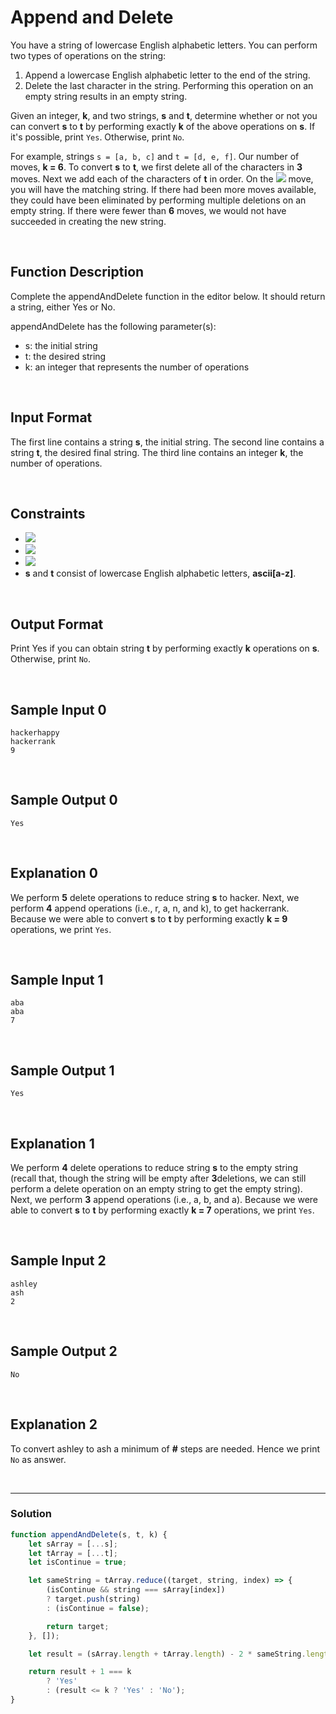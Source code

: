 # Append and Delete
  

You have a string of lowercase English alphabetic letters. You can perform two types of operations on the string:

1. Append a lowercase English alphabetic letter to the end of the string.  
2. Delete the last character in the string. Performing this operation on an empty string results in an empty string.  

Given an integer, **k**, and two strings, **s** and **t**, determine whether or not you can convert **s** to **t** by performing exactly **k** of the above operations on **s**. If it's possible, print `Yes`. Otherwise, print `No`.

For example, strings `s = [a, b, c]` and `t = [d, e, f]`. Our number of moves, **k = 6**. To convert **s** to **t**, we first delete all of the characters in **3** moves. Next we add each of the characters of **t** in order. On the ![](https://latex.codecogs.com/gif.latex?6^{th}) move, you will have the matching string. If there had been more moves available, they could have been eliminated by performing multiple deletions on an empty string. If there were fewer than **6** moves, we would not have succeeded in creating the new string.

<br/>

## Function Description

Complete the appendAndDelete function in the editor below. It should return a string, either Yes or No.

appendAndDelete has the following parameter(s):

- s: the initial string
- t: the desired string
- k: an integer that represents the number of operations

<br/>

## Input Format

The first line contains a string **s**, the initial string. 
The second line contains a string **t**, the desired final string. 
The third line contains an integer **k**, the number of operations.

<br/>

## Constraints

- ![](https://latex.codecogs.com/gif.latex?1\leq&space;|s|\leq&space;100)  
- ![](https://latex.codecogs.com/gif.latex?1\leq&space;|t|\leq&space;100)  
- ![](https://latex.codecogs.com/gif.latex?1\leq&space;k\leq&space;100)  
- **s** and **t** consist of lowercase English alphabetic letters, **ascii[a-z]**.

<br/>

## Output Format

Print Yes if you can obtain string **t** by performing exactly **k** operations on **s**. Otherwise, print `No`.

<br/>

## Sample Input 0
```
hackerhappy
hackerrank
9
```

<br/>

## Sample Output 0
```
Yes
```

<br/>

## Explanation 0

We perform **5** delete operations to reduce string **s** to hacker. Next, we perform **4** append operations (i.e., r, a, n, and k), to get hackerrank. Because we were able to convert **s** to **t** by performing exactly **k = 9** operations, we print `Yes`.

<br/>

## Sample Input 1
```
aba
aba
7
```

<br/>

## Sample Output 1
```
Yes
```

<br/>

## Explanation 1

We perform **4** delete operations to reduce string **s** to the empty string (recall that, though the string will be empty after **3**deletions, we can still perform a delete operation on an empty string to get the empty string). Next, we perform **3** append operations (i.e., a, b, and a). Because we were able to convert **s** to **t** by performing exactly **k = 7** operations, we print `Yes`.

<br/>

## Sample Input 2
```
ashley
ash
2
```

<br/>

## Sample Output 2
```
No
```

<br/>

## Explanation 2

To convert ashley to ash a minimum of **#** steps are needed. Hence we print `No` as answer.

<br/>

---

### Solution

```javascript
function appendAndDelete(s, t, k) {
    let sArray = [...s];
    let tArray = [...t];
    let isContinue = true;

    let sameString = tArray.reduce((target, string, index) => {
        (isContinue && string === sArray[index]) 
        ? target.push(string) 
        : (isContinue = false);

        return target;
    }, []);

    let result = (sArray.length + tArray.length) - 2 * sameString.length;

    return result + 1 === k
        ? 'Yes'
        : (result <= k ? 'Yes' : 'No');
}
```